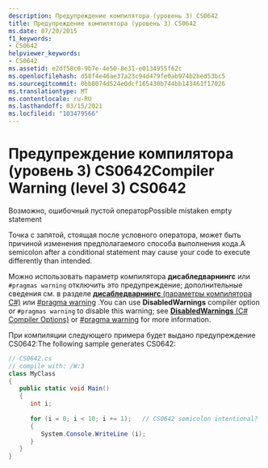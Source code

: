 ```yaml
---
description: Предупреждение компилятора (уровень 3) CS0642
title: Предупреждение компилятора (уровень 3) CS0642
ms.date: 07/20/2015
f1_keywords:
- CS0642
helpviewer_keywords:
- CS0642
ms.assetid: e2df58c0-9b7e-4e50-8e31-e0134955f62c
ms.openlocfilehash: d58f4e46ae37a23c94d479fe0ab974b2bed53bc5
ms.sourcegitcommit: 0bb8074d524e0dcf165430b744bb143461f17026
ms.translationtype: MT
ms.contentlocale: ru-RU
ms.lasthandoff: 03/15/2021
ms.locfileid: "103479566"
---
```

# <a name="compiler-warning-level-3-cs0642"></a><span data-ttu-id="4c350-103">Предупреждение компилятора (уровень 3) CS0642</span><span class="sxs-lookup"><span data-stu-id="4c350-103">Compiler Warning (level 3) CS0642</span></span>

<span data-ttu-id="4c350-104">Возможно, ошибочный пустой оператор</span><span class="sxs-lookup"><span data-stu-id="4c350-104">Possible mistaken empty statement</span></span>  
  
 <span data-ttu-id="4c350-105">Точка с запятой, стоящая после условного оператора, может быть причиной изменения предполагаемого способа выполнения кода.</span><span class="sxs-lookup"><span data-stu-id="4c350-105">A semicolon after a conditional statement may cause your code to execute differently than intended.</span></span>  
  
 <span data-ttu-id="4c350-106">Можно использовать параметр компилятора **дисабледварнингс** или `#pragmas warning` отключить это предупреждение; дополнительные сведения см. в разделе [ **дисабледварнингс** (параметры компилятора C#)](../language-reference/compiler-options/errors-warnings.md#disabledwarnings) или [#pragma warning](../language-reference/preprocessor-directives/preprocessor-pragma-warning.md) .</span><span class="sxs-lookup"><span data-stu-id="4c350-106">You can use **DisabledWarnings** compiler option or `#pragmas warning` to disable this warning; see [**DisabledWarnings** (C# Compiler Options)](../language-reference/compiler-options/errors-warnings.md#disabledwarnings) or [#pragma warning](../language-reference/preprocessor-directives/preprocessor-pragma-warning.md) for more information.</span></span>  
  
 <span data-ttu-id="4c350-107">При компиляции следующего примера будет выдано предупреждение CS0642:</span><span class="sxs-lookup"><span data-stu-id="4c350-107">The following sample generates CS0642:</span></span>  
  
```csharp  
// CS0642.cs  
// compile with: /W:3  
class MyClass  
{  
   public static void Main()  
   {  
      int i;  
  
      for (i = 0; i < 10; i += 1);   // CS0642 semicolon intentional?  
      {  
         System.Console.WriteLine (i);  
      }  
   }  
}  
```
